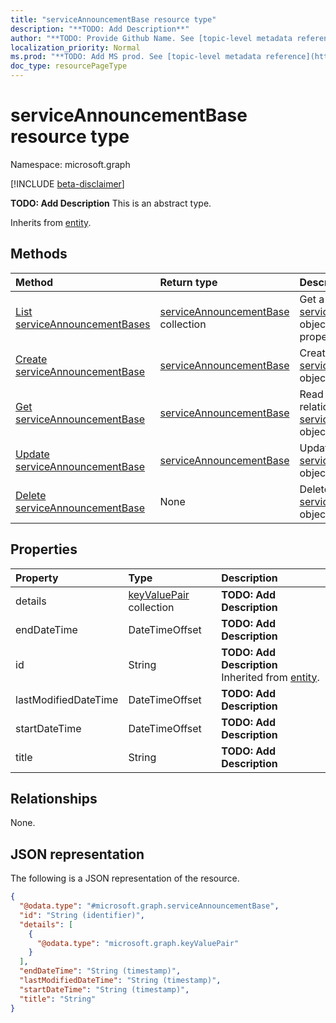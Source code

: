 ```yaml
---
title: "serviceAnnouncementBase resource type"
description: "**TODO: Add Description**"
author: "**TODO: Provide Github Name. See [topic-level metadata reference](https://msgo.azurewebsites.net/add/document/guidelines/metadata.html#topic-level-metadata)**"
localization_priority: Normal
ms.prod: "**TODO: Add MS prod. See [topic-level metadata reference](https://msgo.azurewebsites.net/add/document/guidelines/metadata.html#topic-level-metadata)**"
doc_type: resourcePageType
---
```


# serviceAnnouncementBase resource type

Namespace: microsoft.graph

[!INCLUDE [beta-disclaimer](../../includes/beta-disclaimer.md)]

**TODO: Add Description**
This is an abstract type.


Inherits from [entity](../resources/entity.md).

## Methods
|Method|Return type|Description|
|:---|:---|:---|
|[List serviceAnnouncementBases](../api/serviceannouncementbase-list.md)|[serviceAnnouncementBase](../resources/serviceannouncementbase.md) collection|Get a list of the [serviceAnnouncementBase](../resources/serviceannouncementbase.md) objects and their properties.|
|[Create serviceAnnouncementBase](../api/serviceannouncementbase-create.md)|[serviceAnnouncementBase](../resources/serviceannouncementbase.md)|Create a new [serviceAnnouncementBase](../resources/serviceannouncementbase.md) object.|
|[Get serviceAnnouncementBase](../api/serviceannouncementbase-get.md)|[serviceAnnouncementBase](../resources/serviceannouncementbase.md)|Read the properties and relationships of a [serviceAnnouncementBase](../resources/serviceannouncementbase.md) object.|
|[Update serviceAnnouncementBase](../api/serviceannouncementbase-update.md)|[serviceAnnouncementBase](../resources/serviceannouncementbase.md)|Update the properties of a [serviceAnnouncementBase](../resources/serviceannouncementbase.md) object.|
|[Delete serviceAnnouncementBase](../api/serviceannouncementbase-delete.md)|None|Deletes a [serviceAnnouncementBase](../resources/serviceannouncementbase.md) object.|

## Properties
|Property|Type|Description|
|:---|:---|:---|
|details|[keyValuePair](../resources/keyvaluepair.md) collection|**TODO: Add Description**|
|endDateTime|DateTimeOffset|**TODO: Add Description**|
|id|String|**TODO: Add Description** Inherited from [entity](../resources/entity.md).|
|lastModifiedDateTime|DateTimeOffset|**TODO: Add Description**|
|startDateTime|DateTimeOffset|**TODO: Add Description**|
|title|String|**TODO: Add Description**|

## Relationships
None.

## JSON representation
The following is a JSON representation of the resource.
<!-- {
  "blockType": "resource",
  "keyProperty": "id",
  "@odata.type": "microsoft.graph.serviceAnnouncementBase",
  "baseType": "microsoft.graph.entity",
  "openType": false
}
-->
``` json
{
  "@odata.type": "#microsoft.graph.serviceAnnouncementBase",
  "id": "String (identifier)",
  "details": [
    {
      "@odata.type": "microsoft.graph.keyValuePair"
    }
  ],
  "endDateTime": "String (timestamp)",
  "lastModifiedDateTime": "String (timestamp)",
  "startDateTime": "String (timestamp)",
  "title": "String"
}
```

